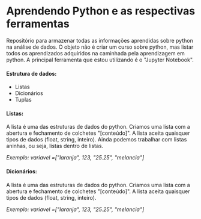# Aprendendo Python e as respectivas ferramentas
Repositório para armazenar todas as informações aprendidas sobre python na análise de dados.
O objeto não é criar um curso sobre python, mas listar todos os aprendizados adquiridos na caminhada pela aprendizagem em python.
A principal ferramenta que estou utilizando é o "Jupyter Notebook".


<h4>Estrutura de dados:</h4>
<ul>
  <li>Listas</li>
  <li>Dicionários</li>
  <li>Tuplas</li>
</ul>  
  
<h4>Listas:</h4>

A lista é uma das estruturas de dados do python. Criamos uma lista com a abertura e fechamento de colchetes "[conteúdo]". A lista aceita quaisquer tipos de dados (float, string, inteiro). Ainda podemos trabalhar com listas aninhas, ou seja, listas dentro de listas.

<em>Exemplo: variavel =["laranja", 123, "25.25", "melancia"]</em>


<h4>Dicionários:</h4>

A lista é uma das estruturas de dados do python. Criamos uma lista com a abertura e fechamento de colchetes "[conteúdo]". A lista aceita quaisquer tipos de dados (float, string, inteiro).

<em>Exemplo: variavel =["laranja", 123, "25.25", "melancia"]</em>

